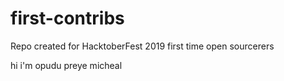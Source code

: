 # first-contribs
Repo created for HacktoberFest 2019 first time open sourcerers

hi i'm opudu preye micheal
